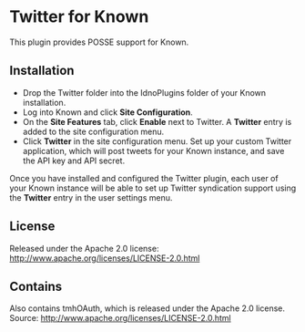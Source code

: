 Twitter for Known
=================

This plugin provides POSSE support for Known.

Installation
------------

* Drop the Twitter folder into the IdnoPlugins folder of your Known installation.
* Log into Known and click **Site Configuration**.
* On the **Site Features** tab, click **Enable** next to Twitter. A **Twitter**
  entry is added to the site configuration menu.
* Click **Twitter** in the site configuration menu. Set up your custom Twitter
  application, which will post tweets for your Known instance, and save the API
  key and API secret.

Once you have installed and configured the Twitter plugin, each user of your
Known instance will be able to set up Twitter syndication support using the
**Twitter** entry in the user settings menu.

License
-------

Released under the Apache 2.0 license: http://www.apache.org/licenses/LICENSE-2.0.html

Contains
--------

Also contains tmhOAuth, which is released under the Apache 2.0 license. Source: http://www.apache.org/licenses/LICENSE-2.0.html
